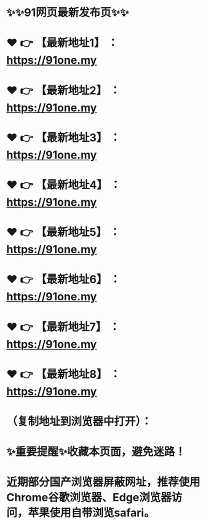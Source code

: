 # ✨✨91网页最新发布页✨✨
# ❤️ 👉 【最新地址1】 ：https://91one.my
# ❤️ 👉 【最新地址2】 ：https://91one.my
# ❤️ 👉 【最新地址3】 ：https://91one.my
# ❤️ 👉 【最新地址4】 ：https://91one.my
# ❤️ 👉 【最新地址5】 ：https://91one.my
# ❤️ 👉 【最新地址6】 ：https://91one.my
# ❤️ 👉 【最新地址7】 ：https://91one.my
# ❤️ 👉 【最新地址8】 ：https://91one.my
# （复制地址到浏览器中打开）：
# ✨重要提醒✨收藏本页面，避免迷路！
# 近期部分国产浏览器屏蔽网址，推荐使用Chrome谷歌浏览器、Edge浏览器访问，苹果使用自带浏览safari。
